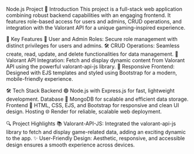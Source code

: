 Node.js Project
🌟 Introduction
This project is a full-stack web application combining robust backend capabilities with an engaging frontend. It features role-based access for users and admins, CRUD operations, and integration with the Valorant API for a unique gaming-inspired experience.

🚀 Key Features
🔑 User and Admin Roles:
Secure role management with distinct privileges for users and admins.
🛠️ CRUD Operations:
Seamless create, read, update, and delete functionalities for data management.
🎲 Valorant API Integration:
Fetch and display dynamic content from Valorant API using the powerful valorant-api-js library.
📱 Responsive Frontend:
Designed with EJS templates and styled using Bootstrap for a modern, mobile-friendly experience.

🛠️ Tech Stack
Backend
🟢 Node.js with Express.js for fast, lightweight development.
Database
🍃 MongoDB for scalable and efficient data storage.
Frontend
🎨 HTML, CSS, EJS, and Bootstrap for responsive and clean UI design.
Hosting
🌐 Render for reliable, scalable web deployment.

🔍 Project Highlights
📚 Valorant-API-JS:
Integrated the valorant-api-js library to fetch and display game-related data, adding an exciting dynamic to the app.
✨ User-Friendly Design:
Aesthetic, responsive, and accessible design ensures a smooth experience across devices.